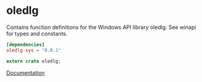 # oledlg #
Contains function definitions for the Windows API library oledlg. See winapi for types and constants.

```toml
[dependencies]
oledlg-sys = "0.0.1"
```

```rust
extern crate oledlg;
```

[Documentation](https://retep998.github.io/doc/winapi/oledlg/)
